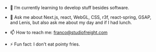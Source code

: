 - 🌱 I’m currently learning to develop stuff besides software.
- 💬 Ask me about Next.js, react, WebGL, CSS, r3f, react-spring, GSAP, and Lenis, but also ask me about my day and if I had lunch.
- 📫 How to reach me: franco@studiofreight.com

- ⚡ Fun fact: I don't eat pointy fries.
